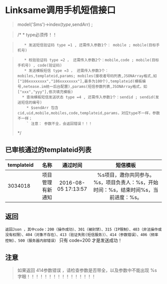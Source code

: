 # Linksame调用手机短信接口

>  model('Sms')->index($type,$sendArr) ; 

> /*
>        * type必须传！！

>        * 发送短信验证码 type =1 , 还需传入参数1个： mobile ; mobile(目标手机号)

>        * 校验验证码 type =2 ， 还需传入参数2个：mobile,code ; mobile(目标手机号) , code(验证码)
>        * 发送模板短信 type =3 ， 还需传入参数3个：mobiles,templateid,params; mobiles(接收者号码列表,JSONArray格式,如   ["186xxxxxxxx","186xxxxxxxx"],最多为100个),templateid(模板编号,netease.im统一后台配置),params(短信参数列表,JSONArray格式，如["xxx","yyy"],依次填充模板)
>       * 查询模板短信发送状态 type =4 , 还需传入参数1个：sendid ; sendid(发送短信的编号)
>         * $sendArr 包含cid,uid,mobile,mobiles,code,templateid,params，对应type不一样，参数不一样；
>         ` 注意： 参数不全，会返回错误！！！
> */

## 已审核通过的templateid列表
| templateid   | 名称   | 通过时间  | 短信模板  |
| :--  | ----:| :--: | :--: |
| 3034018  | 项目管理有新通知 | 2016-08-05 17:13:57 | %s项目，邀你共同参与。%s，项目负责人：%s，开始时间：%s，结束时间%s，当前进度：%s。 |

## 返回
` 返回Json ，其中code：200（操作成功）、301（被封禁）、315（IP限制）、403（非法操作或没有权限）、404（对象不存在）、413（验证失败(短信服务)）、414（参数错误）、406（频率控制）、500（服务器内部错误）
` 只有 code=200 才是发送成功！

## 注意

   >  如果返回  414参数错误  ，请检查参数是否带全，以及参数中不能出现 %s 字眼！！！！！！！！！！！！！！！！
